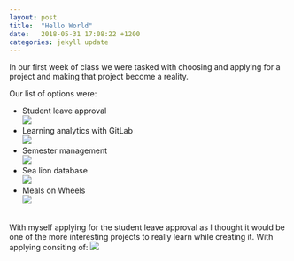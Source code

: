 ```yaml
---
layout: post
title:  "Hello World"
date:   2018-05-31 17:08:22 +1200
categories: jekyll update
---
```

<p>
In our first week of class we were tasked with choosing and applying for a project and making that project become a reality.
</p>
<p>
Our list of options were:
</p>
<ul>
<li>Student leave approval <br>
 <img src="http://prntscr.com/jowfop"></li>
<li>Learning analytics with GitLab <br>
 <img src="https://prnt.sc/jowgh1"></li>
<li>Semester management <br>
 <img src="https://prnt.sc/jowgua"></li>
<li>Sea lion database <br>
  <img src="https://prnt.sc/jowhaa"></li>
<li>Meals on Wheels <br>
  <img src="https://prnt.sc/jowhtk"></li>
</ul>
  <br>
 With myself applying for the student leave approval as I thought it would be one of the more interesting projects to really learn while creating it.
 With applying consiting of:
 <img src="https://prnt.sc/jowivk">